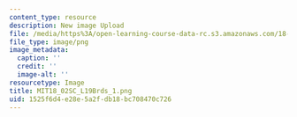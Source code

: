 ```yaml
---
content_type: resource
description: New image Upload
file: /media/https%3A/open-learning-course-data-rc.s3.amazonaws.com/18-02sc-multivariable-calculus-fall-2010/1525f6d4e28e5a2fdb18bc708470c726_MIT18_02SC_L19Brds_1.png
file_type: image/png
image_metadata:
  caption: ''
  credit: ''
  image-alt: ''
resourcetype: Image
title: MIT18_02SC_L19Brds_1.png
uid: 1525f6d4-e28e-5a2f-db18-bc708470c726
---
```

